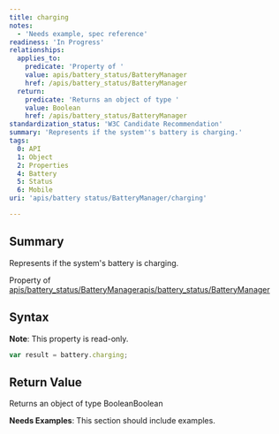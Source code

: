```yaml
---
title: charging
notes:
  - 'Needs example, spec reference'
readiness: 'In Progress'
relationships:
  applies_to:
    predicate: 'Property of '
    value: apis/battery_status/BatteryManager
    href: /apis/battery_status/BatteryManager
  return:
    predicate: 'Returns an object of type '
    value: Boolean
    href: /apis/battery_status/BatteryManager
standardization_status: 'W3C Candidate Recommendation'
summary: 'Represents if the system''s battery is charging.'
tags:
  0: API
  1: Object
  2: Properties
  4: Battery
  5: Status
  6: Mobile
uri: 'apis/battery status/BatteryManager/charging'

---
```

## Summary

Represents if the system's battery is charging.

Property of [apis/battery\_status/BatteryManager](/apis/battery_status/BatteryManager)[apis/battery\_status/BatteryManager](/apis/battery_status/BatteryManager)

## Syntax

**Note**: This property is read-only.

``` js
var result = battery.charging;
```

## Return Value

Returns an object of type BooleanBoolean

**Needs Examples**: This section should include examples.

